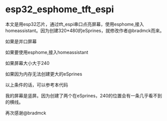 # esp32_esphome_tft_espi
本文是用esp32芯片，通过tft_espi串口点亮屏幕，使用esphome,接入homeassistant。因为创建320*480的eSprines，就修改作者@bradmck而来。


如果是并口屏幕

如果要使用esphome,接入homeassistant

如果屏幕大小大于240

如果因为内存无法创建更大的eSprines

以上条件的话，可以参考本代码

我的屏幕是竖屏。因为创建了两个在eSprines，240的位置会有一条几乎看不到的横线。

再次感谢@bradmck

